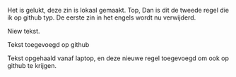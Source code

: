 ﻿Het is gelukt, deze zin is lokaal gemaakt.
Top, Dan is dit de tweede regel die ik op github typ. De eerste zin in het engels wordt nu verwijderd.


Niew tekst.

Tekst toegevoegd op github

Tekst opgehaald vanaf laptop, en deze nieuwe regel toegevoegd om ook op github te krijgen.
